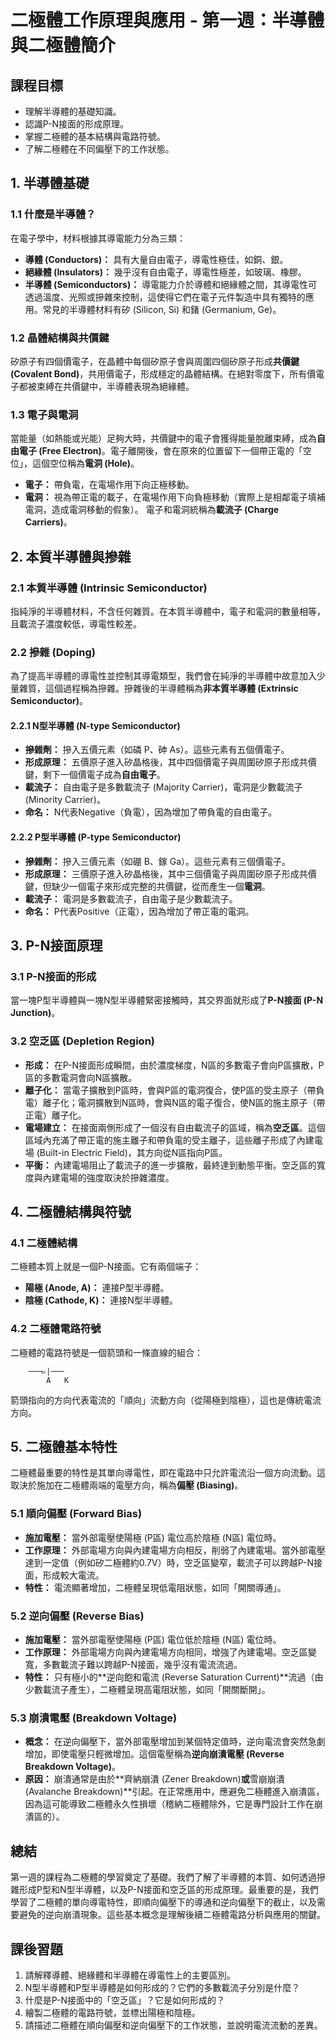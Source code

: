 # 二極體工作原理與應用 - 第一週：半導體與二極體簡介

## 課程目標
*   理解半導體的基礎知識。
*   認識P-N接面的形成原理。
*   掌握二極體的基本結構與電路符號。
*   了解二極體在不同偏壓下的工作狀態。

## 1. 半導體基礎

### 1.1 什麼是半導體？
在電子學中，材料根據其導電能力分為三類：
*   **導體 (Conductors)：** 具有大量自由電子，導電性極佳，如銅、銀。
*   **絕緣體 (Insulators)：** 幾乎沒有自由電子，導電性極差，如玻璃、橡膠。
*   **半導體 (Semiconductors)：** 導電能力介於導體和絕緣體之間，其導電性可透過溫度、光照或摻雜來控制，這使得它們在電子元件製造中具有獨特的應用。常見的半導體材料有矽 (Silicon, Si) 和鍺 (Germanium, Ge)。

### 1.2 晶體結構與共價鍵
矽原子有四個價電子，在晶體中每個矽原子會與周圍四個矽原子形成**共價鍵 (Covalent Bond)**，共用價電子，形成穩定的晶體結構。在絕對零度下，所有價電子都被束縛在共價鍵中，半導體表現為絕緣體。

### 1.3 電子與電洞
當能量（如熱能或光能）足夠大時，共價鍵中的電子會獲得能量脫離束縛，成為**自由電子 (Free Electron)**。電子離開後，會在原來的位置留下一個帶正電的「空位」，這個空位稱為**電洞 (Hole)**。
*   **電子：** 帶負電，在電場作用下向正極移動。
*   **電洞：** 視為帶正電的載子，在電場作用下向負極移動（實際上是相鄰電子填補電洞，造成電洞移動的假象）。
電子和電洞統稱為**載流子 (Charge Carriers)**。

## 2. 本質半導體與摻雜

### 2.1 本質半導體 (Intrinsic Semiconductor)
指純淨的半導體材料，不含任何雜質。在本質半導體中，電子和電洞的數量相等，且載流子濃度較低，導電性較差。

### 2.2 摻雜 (Doping)
為了提高半導體的導電性並控制其導電類型，我們會在純淨的半導體中故意加入少量雜質，這個過程稱為摻雜。摻雜後的半導體稱為**非本質半導體 (Extrinsic Semiconductor)**。

#### 2.2.1 N型半導體 (N-type Semiconductor)
*   **摻雜劑：** 摻入五價元素（如磷 P、砷 As）。這些元素有五個價電子。
*   **形成原理：** 五價原子進入矽晶格後，其中四個價電子與周圍矽原子形成共價鍵，剩下一個價電子成為**自由電子**。
*   **載流子：** 自由電子是多數載流子 (Majority Carrier)，電洞是少數載流子 (Minority Carrier)。
*   **命名：** N代表Negative（負電），因為增加了帶負電的自由電子。

#### 2.2.2 P型半導體 (P-type Semiconductor)
*   **摻雜劑：** 摻入三價元素（如硼 B、鎵 Ga）。這些元素有三個價電子。
*   **形成原理：** 三價原子進入矽晶格後，其中三個價電子與周圍矽原子形成共價鍵，但缺少一個電子來形成完整的共價鍵，從而產生一個**電洞**。
*   **載流子：** 電洞是多數載流子，自由電子是少數載流子。
*   **命名：** P代表Positive（正電），因為增加了帶正電的電洞。

## 3. P-N接面原理

### 3.1 P-N接面的形成
當一塊P型半導體與一塊N型半導體緊密接觸時，其交界面就形成了**P-N接面 (P-N Junction)**。

### 3.2 空乏區 (Depletion Region)
*   **形成：** 在P-N接面形成瞬間，由於濃度梯度，N區的多數電子會向P區擴散，P區的多數電洞會向N區擴散。
*   **離子化：** 當電子擴散到P區時，會與P區的電洞復合，使P區的受主原子（帶負電）離子化；電洞擴散到N區時，會與N區的電子復合，使N區的施主原子（帶正電）離子化。
*   **電場建立：** 在接面兩側形成了一個沒有自由載流子的區域，稱為**空乏區**。這個區域內充滿了帶正電的施主離子和帶負電的受主離子，這些離子形成了內建電場 (Built-in Electric Field)，其方向從N區指向P區。
*   **平衡：** 內建電場阻止了載流子的進一步擴散，最終達到動態平衡。空乏區的寬度與內建電場的強度取決於摻雜濃度。

## 4. 二極體結構與符號

### 4.1 二極體結構
二極體本質上就是一個P-N接面。它有兩個端子：
*   **陽極 (Anode, A)：** 連接P型半導體。
*   **陰極 (Cathode, K)：** 連接N型半導體。

### 4.2 二極體電路符號
二極體的電路符號是一個箭頭和一條直線的組合：
```
    ───▻|───
        A   K
```
箭頭指向的方向代表電流的「順向」流動方向（從陽極到陰極），這也是傳統電流方向。

## 5. 二極體基本特性

二極體最重要的特性是其單向導電性，即在電路中只允許電流沿一個方向流動。這取決於施加在二極體兩端的電壓方向，稱為**偏壓 (Biasing)**。

### 5.1 順向偏壓 (Forward Bias)
*   **施加電壓：** 當外部電壓使陽極 (P區) 電位高於陰極 (N區) 電位時。
*   **工作原理：** 外部電場方向與內建電場方向相反，削弱了內建電場。當外部電壓達到一定值（例如矽二極體約0.7V）時，空乏區變窄，載流子可以跨越P-N接面，形成較大電流。
*   **特性：** 電流顯著增加，二極體呈現低電阻狀態，如同「開關導通」。

### 5.2 逆向偏壓 (Reverse Bias)
*   **施加電壓：** 當外部電壓使陽極 (P區) 電位低於陰極 (N區) 電位時。
*   **工作原理：** 外部電場方向與內建電場方向相同，增強了內建電場。空乏區變寬，多數載流子難以跨越P-N接面，幾乎沒有電流流過。
*   **特性：** 只有極小的**逆向飽和電流 (Reverse Saturation Current)**流過（由少數載流子產生），二極體呈現高電阻狀態，如同「開關斷開」。

### 5.3 崩潰電壓 (Breakdown Voltage)
*   **概念：** 在逆向偏壓下，當外部電壓增加到某個特定值時，逆向電流會突然急劇增加，即使電壓只輕微增加。這個電壓稱為**逆向崩潰電壓 (Reverse Breakdown Voltage)**。
*   **原因：** 崩潰通常是由於**齊納崩潰 (Zener Breakdown)**或**雪崩崩潰 (Avalanche Breakdown)**引起。在正常應用中，應避免二極體進入崩潰區，因為這可能導致二極體永久性損壞（稽納二極體除外，它是專門設計工作在崩潰區的）。

## 總結
第一週的課程為二極體的學習奠定了基礎。我們了解了半導體的本質、如何透過摻雜形成P型和N型半導體，以及P-N接面和空乏區的形成原理。最重要的是，我們學習了二極體的單向導電特性，即順向偏壓下的導通和逆向偏壓下的截止，以及需要避免的逆向崩潰現象。這些基本概念是理解後續二極體電路分析與應用的關鍵。

## 課後習題
1.  請解釋導體、絕緣體和半導體在導電性上的主要區別。
2.  N型半導體和P型半導體是如何形成的？它們的多數載流子分別是什麼？
3.  什麼是P-N接面中的「空乏區」？它是如何形成的？
4.  繪製二極體的電路符號，並標出陽極和陰極。
5.  請描述二極體在順向偏壓和逆向偏壓下的工作狀態，並說明電流流動的差異。
